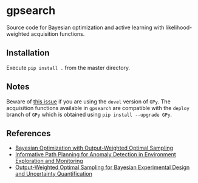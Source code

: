 # gpsearch

Source code for Bayesian optimization and active learning with likelihood-weighted acquisition functions. 

## Installation

Execute `pip install .` from the master directory.

## Notes

Beware of [this issue](https://github.com/SheffieldML/GPy/issues/802) if you are using the `devel` version of `GPy`.  The acquisition functions available in `gpsearch` are compatible with the `deploy` branch of `GPy` which is obtained using `pip install --upgrade GPy`.

## References

* [Bayesian Optimization with Output-Weighted Optimal Sampling](https://arxiv.org/abs/2004.10599)
* [Informative Path Planning for Anomaly Detection in Environment Exploration and Monitoring](https://arxiv.org/abs/2005.10040)
* [Output-Weighted Optimal Sampling for Bayesian Experimental Design and Uncertainty Quantification](https://arxiv.org/abs/2006.12394)
